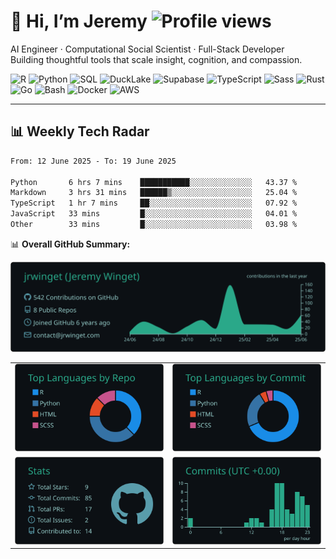 # 👋 Hi, I’m Jeremy ![Profile views](https://komarev.com/ghpvc/?username=jrwinget&label=Visitors&color=0e75b6&style=flat&abbreviated=true)

AI Engineer · Computational Social Scientist · Full-Stack Developer  
Building thoughtful tools that scale insight, cognition, and compassion.

![R](https://img.shields.io/badge/R-276DC3?logo=r&logoColor=white)
![Python](https://img.shields.io/badge/Python-3776AB?logo=python&logoColor=white)
![SQL](https://img.shields.io/badge/SQL-4479A1?logo=postgresql&logoColor=white)
![DuckLake](https://img.shields.io/badge/DuckLake-FFF000?logo=duckdb&logoColor=black)
![Supabase](https://img.shields.io/badge/Supabase-3ECF8E?logo=supabase&logoColor=white)
![TypeScript](https://img.shields.io/badge/-TypeScript-3178C6?logo=typescript&logoColor=white)
![Sass](https://img.shields.io/badge/Sass-CC6699?logo=sass&logoColor=white)
![Rust](https://img.shields.io/badge/Rust-000000?logo=rust&logoColor=white)
![Go](https://img.shields.io/badge/Go-00ADD8?logo=go&logoColor=white)
![Bash](https://img.shields.io/badge/Bash-%23121011?logo=gnu-bash&logoColor=white)
![Docker](https://img.shields.io/badge/Docker-2496ED?logo=docker&logoColor=white)
![AWS](https://img.shields.io/badge/AWS-%23FF9900?logo=amazon-aws&logoColor=white)

---

## 📊 Weekly Tech Radar

<!--START_SECTION:waka-->

```txt
From: 12 June 2025 - To: 19 June 2025

Python       6 hrs 7 mins    ███████████░░░░░░░░░░░░░░   43.37 %
Markdown     3 hrs 31 mins   ██████▒░░░░░░░░░░░░░░░░░░   25.04 %
TypeScript   1 hr 7 mins     ██░░░░░░░░░░░░░░░░░░░░░░░   07.92 %
JavaScript   33 mins         █░░░░░░░░░░░░░░░░░░░░░░░░   04.01 %
Other        33 mins         █░░░░░░░░░░░░░░░░░░░░░░░░   03.98 %
```

<!--END_SECTION:waka-->

📊 **Overall GitHub Summary:**

<div align="center">

[![](https://raw.githubusercontent.com/jrwinget/jrwinget/main/profile-summary-card-output/gotham/0-profile-details.svg)](https://github.com/vn7n24fzkq/github-profile-summary-cards)

<table>
  <tr>
    <td><img src="https://raw.githubusercontent.com/jrwinget/jrwinget/main/profile-summary-card-output/gotham/1-repos-per-language.svg" alt="Repos per Language"></td>
    <td><img src="https://raw.githubusercontent.com/jrwinget/jrwinget/main/profile-summary-card-output/gotham/2-most-commit-language.svg" alt="Most Commit Language"></td>
  </tr>
  <tr>
    <td><img src="https://raw.githubusercontent.com/jrwinget/jrwinget/main/profile-summary-card-output/gotham/3-stats.svg" alt="Stats"></td>
    <td><img src="https://raw.githubusercontent.com/jrwinget/jrwinget/main/profile-summary-card-output/gotham/4-productive-time.svg" alt="Most Productive Times"></td>
  </tr>
</table>

</div>
